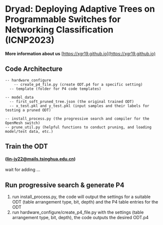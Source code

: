 # Dryad: Deploying Adaptive Trees on Programmable Switches for Networking Classification (ICNP2023)

**More information about us** [https://xgr19.github.io](https://xgr19.github.io)  

## Code Architecture

```
-- hardware_configure
	-- create_p4_file.py (create ODT.p4 for a specific setting)
  -- template (folder for P4 code templates)
		
-- model_data
  -- first_soft_pruned_tree.json (the original trained ODT)
  -- x_test.pkl and y_test.pkl (input samples and their labels for testing a pruned ODT)

-- install_process.py (the progressive search and compiler for the OpenMesh switch)
-- prune_util.py (helpful functions to conduct pruning, and loading model/test data, etc.)

```

## Train the ODT
#### (lin-jy22@mails.tsinghua.edu.cn)  

wait for adding ...

## Run progressive search & generate P4
1. run install_process.py, the code will output the settings for a suitable ODT (table arrangement type, bit, depth) and the P4 table entries for the ODT
2. run hardware_configure/create_p4_file.py with the settings (table arrangement type, bit, depth), the code outputs the desired ODT.p4


